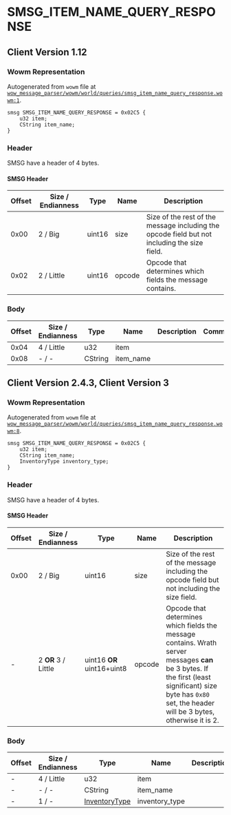 # SMSG_ITEM_NAME_QUERY_RESPONSE

## Client Version 1.12

### Wowm Representation

Autogenerated from `wowm` file at [`wow_message_parser/wowm/world/queries/smsg_item_name_query_response.wowm:1`](https://github.com/gtker/wow_messages/tree/main/wow_message_parser/wowm/world/queries/smsg_item_name_query_response.wowm#L1).
```rust,ignore
smsg SMSG_ITEM_NAME_QUERY_RESPONSE = 0x02C5 {
    u32 item;
    CString item_name;
}
```
### Header

SMSG have a header of 4 bytes.

#### SMSG Header

| Offset | Size / Endianness | Type   | Name   | Description |
| ------ | ----------------- | ------ | ------ | ----------- |
| 0x00   | 2 / Big           | uint16 | size   | Size of the rest of the message including the opcode field but not including the size field.|
| 0x02   | 2 / Little        | uint16 | opcode | Opcode that determines which fields the message contains.|

### Body

| Offset | Size / Endianness | Type | Name | Description | Comment |
| ------ | ----------------- | ---- | ---- | ----------- | ------- |
| 0x04 | 4 / Little | u32 | item |  |  |
| 0x08 | - / - | CString | item_name |  |  |

## Client Version 2.4.3, Client Version 3

### Wowm Representation

Autogenerated from `wowm` file at [`wow_message_parser/wowm/world/queries/smsg_item_name_query_response.wowm:8`](https://github.com/gtker/wow_messages/tree/main/wow_message_parser/wowm/world/queries/smsg_item_name_query_response.wowm#L8).
```rust,ignore
smsg SMSG_ITEM_NAME_QUERY_RESPONSE = 0x02C5 {
    u32 item;
    CString item_name;
    InventoryType inventory_type;
}
```
### Header

SMSG have a header of 4 bytes.

#### SMSG Header

| Offset | Size / Endianness | Type   | Name   | Description |
| ------ | ----------------- | ------ | ------ | ----------- |
| 0x00   | 2 / Big           | uint16 | size   | Size of the rest of the message including the opcode field but not including the size field.|
| -      | 2 **OR** 3 / Little| uint16 **OR** uint16+uint8 | opcode | Opcode that determines which fields the message contains. Wrath server messages **can** be 3 bytes. If the first (least significant) size byte has `0x80` set, the header will be 3 bytes, otherwise it is 2. |

### Body

| Offset | Size / Endianness | Type | Name | Description | Comment |
| ------ | ----------------- | ---- | ---- | ----------- | ------- |
| - | 4 / Little | u32 | item |  |  |
| - | - / - | CString | item_name |  |  |
| - | 1 / - | [InventoryType](inventorytype.md) | inventory_type |  |  |

